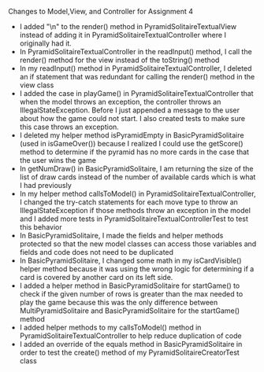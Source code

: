 Changes to Model,View, and Controller for Assignment 4

-  I added "\n" to the render() method in PyramidSolitaireTextualView instead of adding it in
 PyramidSolitaireTextualController where I originally had it.
- In PyramidSolitaireTextualController in the readInput() method, I call the render() method for
 the view instead of the toString() method
 - In my readInput() method in PyramidSolitaireTextualController, I deleted an if statement that
  was redundant for calling the render() method in the view class
 - I added the case in playGame() in PyramidSolitaireTextualController that when the model throws
  an exception, the controller throws an IllegalStateException. Before I just appended a message
  to the user about how the game could not start. I also created tests to make sure this case
  throws an exception. 
  - I deleted my helper method isPyramidEmpty in BasicPyramidSolitaire (used in isGameOver())
    because I realized I could use the getScore() method to determine if the pyramid has no more
   cards in the case that the user wins the game
  - In getNumDraw() in BasicPyramidSolitaire, I am returning the size of the list of draw cards
   instead of the number of available cards which is what I had previously
   - In my helper method callsToModel() in PyramidSolitaireTextualController, I changed the 
   try-catch statements for each move type to throw an IllegalStateException if those methods
    throw an exception in the model and I added more tests in
     PyramidSolitaireTextualControllerTest to test this behavior
   - In BasicPyramidSolitaire, I made the fields and helper methods protected so that the new
    model classes can access those variables and fields and code does not need to be duplicated
   - In BasicPyramidSolitaire, I changed some math in my isCardVisible() helper method because it
    was using the wrong logic for determining if a card is covered by another card on its left
     side. 
   - I added a helper method in BasicPyramidSolitaire for startGame() to check if the given
    number of rows is greater than the max needed to play the game because this was the only
     difference between MultiPyramidSolitaire and BasicPyramidSolitaire for the startGame() method
   - I added helper methods to my callsToModel() method in PyramidSolitaireTextualController to
    help reduce duplication of code
   - I added an override of the equals method in BasicPyramidSolitaire in order to test the
    create() method of my PyramidSolitaireCreatorTest class
   
   
    
  
 

